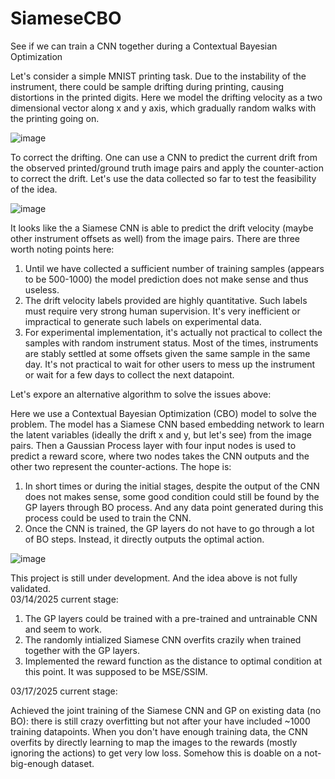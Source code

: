 # SiameseCBO
See if we can train a CNN together during a Contextual Bayesian Optimization  
  
Let's consider a simple MNIST printing task. Due to the instability of the instrument, there could be sample drifting during printing, causing distortions in the printed digits. Here we model the drifting velocity as a two dimensional vector along x and y axis, which gradually random walks with the printing going on.  
  
![image](https://github.com/user-attachments/assets/68a3a045-47ce-4e3a-9b8e-248fd987c67e)  
  
To correct the drifting. One can use a CNN to predict the current drift from the observed printed/ground truth image pairs and apply the counter-action to correct the drift. Let's use the data collected so far to test the feasibility of the idea.  
  
![image](https://github.com/user-attachments/assets/80672bf0-7805-4eab-bf00-2ecc98a6ca4b)  
  
It looks like the a Siamese CNN is able to predict the drift velocity (maybe other instrument offsets as well) from the image pairs. There are three worth noting points here:   
1. Until we have collected a sufficient number of training samples (appears to be 500-1000) the model prediction does not make sense and thus useless.  
2. The drift velocity labels provided are highly quantitative. Such labels must require very strong human supervision. It's very inefficient or impractical to generate such labels on experimental data.  
3. For experimental implementation, it's actually not practical to collect the samples with random instrument status. Most of the times, instruments are stably settled at some offsets given the same sample in the same day. It's not practical to wait for other users to mess up the instrument or wait for a few days to collect the next datapoint.  
  
Let's expore an alternative algorithm to solve the issues above:  
  
Here we use a Contextual Bayesian Optimization (CBO) model to solve the problem. The model has a Siamese CNN based embedding network to learn the latent variables (ideally the drift x and y, but let's see) from the image pairs. Then a Gaussian Process layer with four input nodes is used to predict a reward score, where two nodes takes the CNN outputs and the other two represent the counter-actions. The hope is:  
1. In short times or during the initial stages, despite the output of the CNN does not makes sense, some good condition could still be found by the GP layers through BO process. And any data point generated during this process could be used to train the CNN.  
2. Once the CNN is trained, the GP layers do not have to go through a lot of BO steps. Instead, it directly outputs the optimal action.  
  
![image](https://github.com/user-attachments/assets/a6522a69-c856-4ab3-9cdf-ba036bd38718)  
  
This project is still under development. And the idea above is not fully validated.  
03/14/2025 current stage:  
  
1. The GP layers could be trained with a pre-trained and untrainable CNN and seem to work.  
2. The randomly intialized Siamese CNN overfits crazily when trained together with the GP layers.  
3. Implemented the reward function as the distance to optimal condition at this point. It was supposed to be MSE/SSIM.  
  
03/17/2025 current stage:  
  
Achieved the joint training of the Siamese CNN and GP on existing data (no BO): there is still crazy overfitting but not after your have included ~1000 training datapoints. When you don't have enough training data, the CNN overfits by directly learning to map the images to the rewards (mostly ignoring the actions) to get very low loss. Somehow this is doable on a not-big-enough dataset.  
